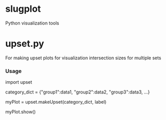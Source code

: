 # slugplot
Python visualization tools

# upset.py
For making upset plots for visualization intersection sizes for multiple sets
### Usage
import upset

category_dict = {"group1":data1, "group2":data2, "group3":data3, ...}

myPlot = upset.makeUpset(category_dict, label)

myPlot.show()
